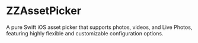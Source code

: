 # ZZAssetPicker
A pure Swift iOS asset picker that supports photos, videos, and Live Photos, featuring highly flexible and customizable configuration options.
